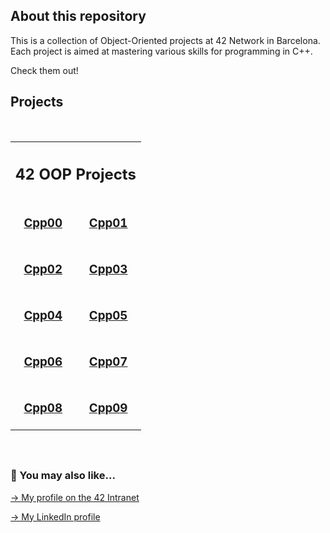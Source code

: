 ## About this repository

This is a collection of Object-Oriented projects at 42 Network in Barcelona. Each project is aimed at mastering various skills for programming in C++.

Check them out!

<!-- ## Projects
<br>
<div align="center">
  <table style="width:80%; font-size: 20px;">
    <tr>
      <th colspan="2">42 OOP Projects</th>
    </tr>
    <tr>
     <td colspan="2" align="center"><a href="https://github.com/mgimon/42repo_oop/tree/master/cpp00">Cpp00</a></td>
    </tr>
    <tr>
     <td colspan="2" align="center"><a href="https://github.com/mgimon/42repo_oop/tree/master/cpp01">Cpp01</a></td>
    </tr>
    <tr>
     <td colspan="2" align="center"><a href="https://github.com/mgimon/42repo_oop/tree/master/cpp02">Cpp02</a></td>
    </tr>
    <tr>
     <td colspan="2" align="center"><a href="https://github.com/mgimon/42repo_oop/tree/master/cpp03">Cpp03</a></td>
    </tr>
    <tr>
     <td colspan="2" align="center"><a href="https://github.com/mgimon/42repo_oop/tree/master/cpp04">Cpp04</a></td>
    </tr>
    <tr>
     <td colspan="2" align="center"><a href="https://github.com/mgimon/42repo_oop/tree/master/cpp05">Cpp05</a></td>
    </tr>
    <tr>
     <td colspan="2" align="center"><a href="https://github.com/mgimon/42repo_oop/tree/master/cpp06">Cpp06</a></td>
    </tr>
    <tr>
     <td colspan="2" align="center"><a href="https://github.com/mgimon/42repo_oop/tree/master/cpp07">Cpp07</a></td>
    </tr>
    <tr>
     <td colspan="2" align="center"><a href="https://github.com/mgimon/42repo_oop/tree/master/cpp08">Cpp08</a></td>
    </tr>
    <tr>
     <td colspan="2" align="center"><a href="https://github.com/mgimon/42repo_oop/tree/master/cpp09">Cpp09</a></td>
    </tr>
    
  </table>
</div>
<br> -->
<!--<td colspan="2" align="center"><a href="https://github.com/mgimon/42repo/tree/master/fractol">Fractol</a></td> -->

## Projects
<br>
<div align="center">
  <table style="width: 800px; max-width: 95vw; border-collapse: collapse;">
    <tr>
      <th colspan="2"><h2>42 OOP Projects</h2></th>
    </tr>
    <tr>
      <td align="center"><h3><a href="https://github.com/mgimon/42repo_oop/tree/master/cpp00">Cpp00</a></h3></td>
      <td align="center"><h3><a href="https://github.com/mgimon/42repo_oop/tree/master/cpp01">Cpp01</a></h3></td>
    </tr>
    <tr>
      <td align="center"><h3><a href="https://github.com/mgimon/42repo_oop/tree/master/cpp02">Cpp02</a></h3></td>
      <td align="center"><h3><a href="https://github.com/mgimon/42repo_oop/tree/master/cpp03">Cpp03</a></h3></td>
    </tr>
    <tr>
      <td align="center"><h3><a href="https://github.com/mgimon/42repo_oop/tree/master/cpp04">Cpp04</a></h3></td>
      <td align="center"><h3><a href="https://github.com/mgimon/42repo_oop/tree/master/cpp05">Cpp05</a></h3></td>
    </tr>
    <tr>
      <td align="center"><h3><a href="https://github.com/mgimon/42repo_oop/tree/master/cpp06">Cpp06</a></h3></td>
      <td align="center"><h3><a href="https://github.com/mgimon/42repo_oop/tree/master/cpp07">Cpp07</a></h3></td>
    </tr>
    <tr>
      <td align="center"><h3><a href="https://github.com/mgimon/42repo_oop/tree/master/cpp08">Cpp08</a></h3></td>
      <td align="center"><h3><a href="https://github.com/mgimon/42repo_oop/tree/master/cpp09">Cpp09</a></h3></td>
    </tr>
  </table>
</div>
<br>








##

### 🔄 You may also like...
[-> My profile on the 42 Intranet](https://profile.intra.42.fr/users/mgimon-c)

[-> My LinkedIn profile](https://www.linkedin.com/in/mgimon-c/)
